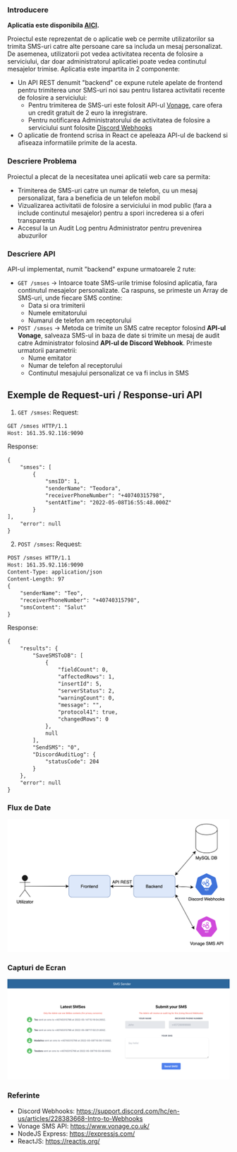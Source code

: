 ### Introducere
**Aplicatia este disponibila [AICI](HTTP://161.35.92.116/ "AICI").**

Proiectul este reprezentat de o aplicatie web ce permite utilizatorilor sa trimita SMS-uri catre alte persoane care sa includa un mesaj personalizat. De asemenea, utilizatorii pot vedea activitatea recenta de folosire a serviciului, dar doar administratorul aplicatiei poate vedea continutul mesajelor trimise. Aplicatia este impartita in 2 componente:
- Un API REST denumit "backend" ce expune rutele apelate de frontend pentru trimiterea unor SMS-uri noi sau pentru listarea activitatii recente de folosire a serviciului:
	- Pentru trimiterea de SMS-uri este folosit API-ul [Vonage](https://www.vonage.com/ "Vonage"), care ofera un credit gratuit de 2 euro la inregistrare.
	- Pentru notificarea Administratorului de activitatea de folosire a serviciului sunt folosite [Discord Webhooks](https://support.discord.com/hc/en-us/articles/228383668-Intro-to-Webhooks "Discord Webhooks")
- O aplicatie de frontend scrisa in React ce apeleaza API-ul de backend si afiseaza informatiile primite de la acesta.

### Descriere Problema
Proiectul a plecat de la necesitatea unei aplicatii web care sa permita:
- Trimiterea de SMS-uri catre un numar de telefon, cu un mesaj personalizat, fara a beneficia de un telefon mobil
- Vizualizarea activitatii de folosire a serviciului in mod public (fara a include continutul mesajelor) pentru a spori increderea si a oferi transparenta
- Accesul la un Audit Log pentru Administrator pentru prevenirea abuzurilor

### Descriere API
API-ul implementat, numit "backend" expune urmatoarele 2 rute:
- `GET /smses` -> Intoarce toate SMS-urile trimise folosind aplicatia, fara continutul mesajelor personalizate. Ca raspuns, se primeste un Array de SMS-uri, unde fiecare SMS contine:
	- Data si ora trimiterii
	- Numele emitatorului
	- Numarul de telefon am receptorului
- `POST /smses` -> Metoda ce trimite un SMS catre receptor folosind **API-ul Vonage**, salveaza SMS-ul in baza de date si trimite un mesaj de audit catre Administrator folosind **API-ul de Discord Webhook**. Primeste urmatorii parametrii:
	- Nume emitator
	- Numar de telefon al receptorului
	- Continutul mesajului personalizat ce va fi inclus in SMS

## Exemple de Request-uri / Response-uri API
1. `GET /smses`:
Request:
```
GET /smses HTTP/1.1
Host: 161.35.92.116:9090
```
Response:
```
{
    "smses": [
        {
            "smsID": 1,
            "senderName": "Teodora",
            "receiverPhoneNumber": "+40740315798",
            "sentAtTime": "2022-05-08T16:55:48.000Z"
        }
],
    "error": null
}
```
2. `POST /smses`:
Request:
```
POST /smses HTTP/1.1
Host: 161.35.92.116:9090
Content-Type: application/json
Content-Length: 97
{
    "senderName": "Teo",
    "receiverPhoneNumber": "+40740315798",
    "smsContent": "Salut"
}
```
Response:
```
{
    "results": {
        "SaveSMSToDB": [
            {
                "fieldCount": 0,
                "affectedRows": 1,
                "insertId": 5,
                "serverStatus": 2,
                "warningCount": 0,
                "message": "",
                "protocol41": true,
                "changedRows": 0
            },
            null
        ],
        "SendSMS": "0",
        "DiscordAuditLog": {
            "statusCode": 204
        }
    },
    "error": null
}
```

### Flux de Date
![FLux de Date](/images/flux_de_date.png)

### Capturi de Ecran
![Screenshot](/images/ss.png)

### Referinte
- Discord Webhooks: https://support.discord.com/hc/en-us/articles/228383668-Intro-to-Webhooks
- Vonage SMS API: https://www.vonage.co.uk/
- NodeJS Express: https://expressjs.com/
- ReactJS: https://reactjs.org/
